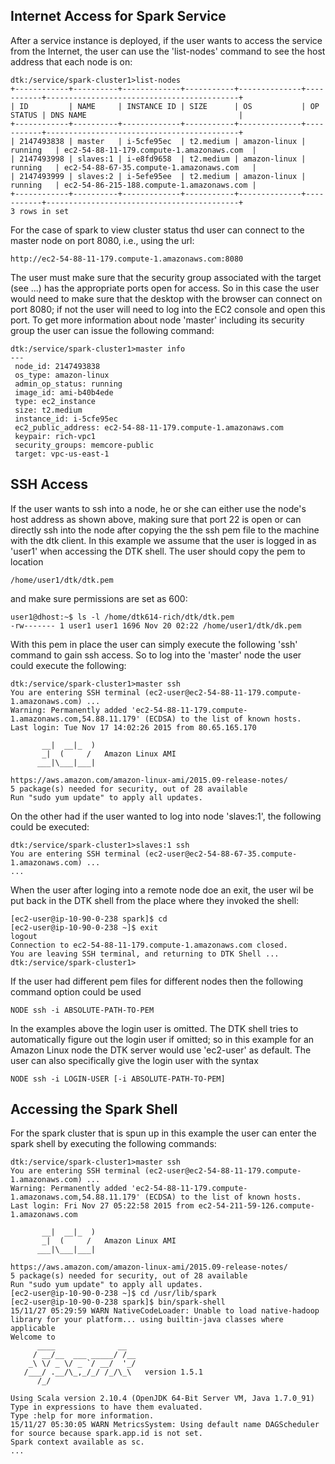 ## Internet Access for Spark Service
After a service instance is deployed, if the user wants to access the service from the Internet, the user can use the 'list-nodes' command to see the host address that each node is on:
```
dtk:/service/spark-cluster1>list-nodes
+------------+----------+-------------+-----------+--------------+-----------+-------------------------------------------+
| ID         | NAME     | INSTANCE ID | SIZE      | OS           | OP STATUS | DNS NAME                                  |
+------------+----------+-------------+-----------+--------------+-----------+-------------------------------------------+
| 2147493838 | master   | i-5cfe95ec  | t2.medium | amazon-linux | running   | ec2-54-88-11-179.compute-1.amazonaws.com  |
| 2147493998 | slaves:1 | i-e8fd9658  | t2.medium | amazon-linux | running   | ec2-54-88-67-35.compute-1.amazonaws.com   |
| 2147493999 | slaves:2 | i-5efe95ee  | t2.medium | amazon-linux | running   | ec2-54-86-215-188.compute-1.amazonaws.com |
+------------+----------+-------------+-----------+--------------+-----------+-------------------------------------------+
3 rows in set
```
For the case of spark to view cluster status thd user can connect to the master node on port 8080, i.e., using the url:
```
http://ec2-54-88-11-179.compute-1.amazonaws.com:8080
```
The user must make sure that the security group associated with the target (see ...) has the appropriate ports open for access. So in this case the user would need to make sure that the desktop with the browser can connect on port 8080; if not the user will need to log into the EC2 console and open this port. To get more information about node 'master' including its security group the user can issue the following command:
```
dtk:/service/spark-cluster1>master info
---
 node_id: 2147493838
 os_type: amazon-linux
 admin_op_status: running
 image_id: ami-b40b4ede
 type: ec2_instance
 size: t2.medium
 instance_id: i-5cfe95ec
 ec2_public_address: ec2-54-88-11-179.compute-1.amazonaws.com
 keypair: rich-vpc1
 security_groups: memcore-public
 target: vpc-us-east-1

```
## SSH Access
If the user wants to ssh into a node, he or she can either use the node's host address as shown above, making sure that port 22 is open or can directly ssh into the node after copying the the ssh pem file to the machine with the dtk client. In this example we assume that the user is logged in as 'user1' when accessing the DTK shell. The user should copy the pem to location
```
/home/user1/dtk/dtk.pem
```
and make sure permissions are set as 600:
```
user1@dhost:~$ ls -l /home/dtk614-rich/dtk/dtk.pem
-rw------- 1 user1 user1 1696 Nov 20 02:22 /home/user1/dtk/dk.pem
```
With this pem in place the user can simply execute the following 'ssh' command to gain ssh access. So to log into the 'master' node the user could execute the following:
```
dtk:/service/spark-cluster1>master ssh
You are entering SSH terminal (ec2-user@ec2-54-88-11-179.compute-1.amazonaws.com) ...
Warning: Permanently added 'ec2-54-88-11-179.compute-1.amazonaws.com,54.88.11.179' (ECDSA) to the list of known hosts.
Last login: Tue Nov 17 14:02:26 2015 from 80.65.165.170

       __|  __|_  )
       _|  (     /   Amazon Linux AMI
      ___|\___|___|

https://aws.amazon.com/amazon-linux-ami/2015.09-release-notes/
5 package(s) needed for security, out of 28 available
Run "sudo yum update" to apply all updates.

```
On the other had if the user wanted to log into node 'slaves:1', the following could be executed:


```
dtk:/service/spark-cluster1>slaves:1 ssh
You are entering SSH terminal (ec2-user@ec2-54-88-67-35.compute-1.amazonaws.com) ...
...
```
When the user after loging into a remote node doe an exit, the user wil be put back in the DTK shell from the place where they invoked the shell:
```
[ec2-user@ip-10-90-0-238 spark]$ cd
[ec2-user@ip-10-90-0-238 ~]$ exit
logout
Connection to ec2-54-88-11-179.compute-1.amazonaws.com closed.
You are leaving SSH terminal, and returning to DTK Shell ...
dtk:/service/spark-cluster1>

```

If the user had different pem files for different nodes then the following command option could be used
```
NODE ssh -i ABSOLUTE-PATH-TO-PEM
```
In the examples above the login user is omitted. The DTK shell tries to automatically figure out the login user if omitted; so in this example for an Amazon Linux node the DTK server would use 'ec2-user' as default. The user can also specifically give the login user with the syntax
```
NODE ssh -i LOGIN-USER [-i ABSOLUTE-PATH-TO-PEM]
```

## Accessing the Spark Shell
For the spark cluster that is spun up in this example the user can enter the spark shell by executing the following commands:
```
dtk:/service/spark-cluster1>master ssh
You are entering SSH terminal (ec2-user@ec2-54-88-11-179.compute-1.amazonaws.com) ...
Warning: Permanently added 'ec2-54-88-11-179.compute-1.amazonaws.com,54.88.11.179' (ECDSA) to the list of known hosts.
Last login: Fri Nov 27 05:22:58 2015 from ec2-54-211-59-126.compute-1.amazonaws.com

       __|  __|_  )
       _|  (     /   Amazon Linux AMI
      ___|\___|___|

https://aws.amazon.com/amazon-linux-ami/2015.09-release-notes/
5 package(s) needed for security, out of 28 available
Run "sudo yum update" to apply all updates.
[ec2-user@ip-10-90-0-238 ~]$ cd /usr/lib/spark
[ec2-user@ip-10-90-0-238 spark]$ bin/spark-shell
15/11/27 05:29:59 WARN NativeCodeLoader: Unable to load native-hadoop library for your platform... using builtin-java classes where applicable
Welcome to
      ____              __
     / __/__  ___ _____/ /__
    _\ \/ _ \/ _ `/ __/  '_/
   /___/ .__/\_,_/_/ /_/\_\   version 1.5.1
      /_/

Using Scala version 2.10.4 (OpenJDK 64-Bit Server VM, Java 1.7.0_91)
Type in expressions to have them evaluated.
Type :help for more information.
15/11/27 05:30:05 WARN MetricsSystem: Using default name DAGScheduler for source because spark.app.id is not set.
Spark context available as sc.
...
```
